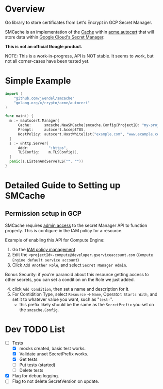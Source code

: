 # Overview

Go library to store certificates from Let's Encrypt in GCP Secret Manager.

SMCache is an implementation of the [Cache](https://godoc.org/golang.org/x/crypto/acme/autocert#Cache) within [acme autocert](https://godoc.org/golang.org/x/crypto/acme/autocert) that will store data within [Google Cloud's Secret Manager](https://cloud.google.com/secret-manager/docs).

**This is not an official Google product.**

NOTE: This is a work-in-progress, API is NOT stable. It seems to work, but not all corner-cases have been tested yet.

# Simple Example

```go
import (
	"github.com/jwendel/smcache"
	"golang.org/x/crypto/acme/autocert"
)

func main() {
  m := &autocert.Manager{
      Cache:      smcache.NewSMCache(smcache.Config{ProjectID: "my-project-id", SecretPrefix: "test-"}),
      Prompt:     autocert.AcceptTOS,
      HostPolicy: autocert.HostWhitelist("example.com", "www.example.com"),
  }
  s := &http.Server{
      Addr:         ":https",
      TLSConfig:    m.TLSConfig(),
  }
  panic(s.ListenAndServeTLS("", ""))
}
```

# Detailed Guide to Setting up SMCache

## Permission setup in GCP

SMCache requires [admin access](https://cloud.google.com/secret-manager/docs/access-control) to the secret Manager API to function properly. This is configure in the IAM policy for a resource. 

Example of enabling this API for Compute Engine:

1) Go the [IAM policy management](https://console.cloud.google.com/iam-admin/iam)
2) Edit the `<projectId>-compute@developer.gserviceaccount.com` (`Compute Engine default service account`)
3) Click `Add Another Role`, and select `Secret Manager Admin`.

Bonus Security: if you're paranoid about this resource getting access to other secrets, you can set a condition on the Role we just added.

4) click `Add Condition`, then set a name and description for it.
5) For Contidition Type, select `Resource` -> `Name`, Operator: `Starts With`, and set it to whatever value you want, such as "`test-`".
   * this prefix likely should be the same as the `SecretPrefix` you set on the `smcache.Config`.

# Dev TODO List

- [ ] Tests
  - [X] mocks created, basic test works.
  - [X] Validate unset SecretPrefix works.
  - [X] Get tests
  - [ ] Put tests (started)
  - [ ] Delete tests
- [X] Flag for debug logging.
- [ ] Flag to not delete SecretVersion on update.
